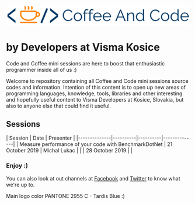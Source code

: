 ![logo.png](docs/images/logo.png)

# by Developers at Visma Kosice

Code and Coffee mini sessions are here to boost that enthusiastic programmer inside all of us :)

Welcome to repository containing all Coffee and Code mini sessions source codes and information.
Intention of this content is to open up new areas of programming languages, knowledge, tools, libraries and other interesting and hopefully useful content to Visma Developers at Kosice, Slovakia, but also to anyone else that could find it useful.

## Sessions

| Session | Date | Presenter |
|--------------|----------|----------|--------------|
| Measure performance of your code with BenchmarkDotNet | 21 October 2019 | Michal Lukac |
| | 28 October 2019 | |

### Enjoy :)

You can also look at out channels at [Facebook](https://www.facebook.com/pg/vismakosice/posts/) and [Twitter](https://twitter.com/VismaDevsSK) to know what we're up to.

Main logo color PANTONE 2955 C - Tardis Blue :)

